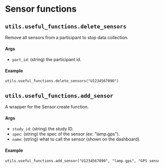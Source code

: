 # Sensor functions

## `utils.useful_functions.delete_sensors`
Remove all sensors from a participant to stop data collection. 

#### Args

- `part_id`: (string) the participant id.

#### Example

```markdown
utils.useful_functions.delete_sensors("U1234567890")
```


## `utils.useful_functions.add_sensor`
A wrapper for the Sensor.create function.

#### Args

- `study_id`: (string) the study ID.
- `spec`: (string) the spec of the sensor (ex: "lamp.gps").
- `name`: (string) what to call the sensor (shown on the dashboard).

#### Example

```markdown
utils.useful_functions.add_sensor("U1234567890", "lamp.gps", "GPS sensor")
```
